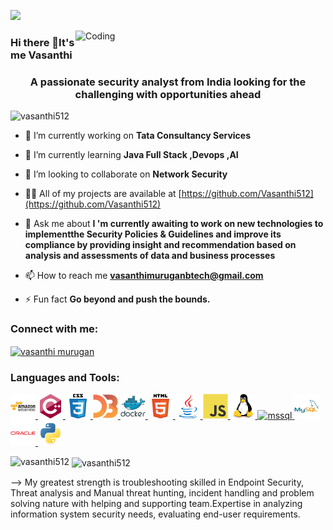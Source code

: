 <p alig=:"left"> <img src="https://user-images.githubusercontent.com/85857098/121856584-470be780-cd12-11eb-959f-fe9ac8e899d0.png"username:"vasanthi512"> </p>

<img align="right" alt="Coding" Width="400" src="https://user-images.githubusercontent.com/85857098/121856584-470be780-cd12-11eb-959f-fe9ac8e899d0.png">

### Hi there 👋It's me Vasanthi

<h3 align="center">A passionate security analyst from India looking for the challenging with opportunities ahead</h3>

<p align="left"> <img src="https://komarev.com/ghpvc/?username=vasanthi512&label=Profile%20views&color=0e75b6&style=flat" alt="vasanthi512" /> </p>

- 🔭 I’m currently working on **Tata Consultancy Services**

- 🌱 I’m currently learning **Java Full Stack ,Devops ,AI**

- 👯 I’m looking to collaborate on **Network Security**

- 👨‍💻 All of my projects are available at [https://github.com/Vasanthi512](https://github.com/Vasanthi512)

- 💬 Ask me about **I 'm currently awaiting to work on new technologies to implementthe Security Policies & Guidelines and improve its compliance by providing insight and recommendation based on analysis and assessments of data and business processes**

- 📫 How to reach me **vasanthimuruganbtech@gmail.com**

- ⚡ Fun fact **Go beyond and push the bounds.**

<h3 align="left">Connect with me:</h3>
<p align="left">
<a href="https://linkedin.com/in/vasanthi murugan" target="blank"><img align="center" src="https://raw.githubusercontent.com/rahuldkjain/github-profile-readme-generator/master/src/images/icons/Social/linked-in-alt.svg" alt="vasanthi murugan" height="30" width="40" /></a>
</p>

<h3 align="left">Languages and Tools:</h3>
<p align="left"> <a href="https://aws.amazon.com" target="_blank"> <img src="https://raw.githubusercontent.com/devicons/devicon/master/icons/amazonwebservices/amazonwebservices-original-wordmark.svg" alt="aws" width="40" height="40"/> </a> <a href="https://www.w3schools.com/cpp/" target="_blank"> <img src="https://raw.githubusercontent.com/devicons/devicon/master/icons/cplusplus/cplusplus-original.svg" alt="cplusplus" width="40" height="40"/> </a> <a href="https://www.w3schools.com/css/" target="_blank"> <img src="https://raw.githubusercontent.com/devicons/devicon/master/icons/css3/css3-original-wordmark.svg" alt="css3" width="40" height="40"/> </a> <a href="https://d3js.org/" target="_blank"> <img src="https://raw.githubusercontent.com/devicons/devicon/master/icons/d3js/d3js-original.svg" alt="d3js" width="40" height="40"/> </a> <a href="https://www.docker.com/" target="_blank"> <img src="https://raw.githubusercontent.com/devicons/devicon/master/icons/docker/docker-original-wordmark.svg" alt="docker" width="40" height="40"/> </a> <a href="https://www.w3.org/html/" target="_blank"> <img src="https://raw.githubusercontent.com/devicons/devicon/master/icons/html5/html5-original-wordmark.svg" alt="html5" width="40" height="40"/> </a> <a href="https://www.java.com" target="_blank"> <img src="https://raw.githubusercontent.com/devicons/devicon/master/icons/java/java-original.svg" alt="java" width="40" height="40"/> </a> <a href="https://developer.mozilla.org/en-US/docs/Web/JavaScript" target="_blank"> <img src="https://raw.githubusercontent.com/devicons/devicon/master/icons/javascript/javascript-original.svg" alt="javascript" width="40" height="40"/> </a> <a href="https://www.linux.org/" target="_blank"> <img src="https://raw.githubusercontent.com/devicons/devicon/master/icons/linux/linux-original.svg" alt="linux" width="40" height="40"/> </a> <a href="https://www.microsoft.com/en-us/sql-server" target="_blank"> <img src="https://www.svgrepo.com/show/303229/microsoft-sql-server-logo.svg" alt="mssql" width="40" height="40"/> </a> <a href="https://www.mysql.com/" target="_blank"> <img src="https://raw.githubusercontent.com/devicons/devicon/master/icons/mysql/mysql-original-wordmark.svg" alt="mysql" width="40" height="40"/> </a> <a href="https://www.oracle.com/" target="_blank"> <img src="https://raw.githubusercontent.com/devicons/devicon/master/icons/oracle/oracle-original.svg" alt="oracle" width="40" height="40"/> </a> <a href="https://www.python.org" target="_blank"> <img src="https://raw.githubusercontent.com/devicons/devicon/master/icons/python/python-original.svg" alt="python" width="40" height="40"/> </a> </p>

<p><img align="left" src="https://github-readme-stats.vercel.app/api/top-langs?username=vasanthi512&show_icons=true&locale=en&layout=compact" alt="vasanthi512" /></p>

<p>&nbsp;<img align="center" src="https://github-readme-stats.vercel.app/api?username=vasanthi512&show_icons=true&locale=en" alt="vasanthi512" /></p>

-->
  	My greatest strength is troubleshooting skilled in Endpoint Security, Threat analysis and Manual threat hunting, incident handling and problem solving nature with helping and supporting team.Expertise in analyzing information system security needs, evaluating end-user requirements.
